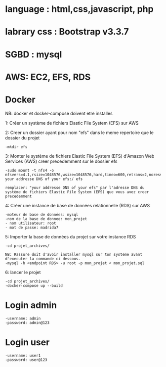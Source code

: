 # language : html,css,javascript, php 
# labrary css : Bootstrap v3.3.7
# SGBD : mysql
# AWS: EC2, EFS, RDS
# Docker 

NB: docker et docker-compose doivent etre installes

1: Créer un système de fichiers Elastic File System (EFS) sur AWS


2: Creer un dossier ayant pour nom "efs" dans le meme repertoire que le dossier du projet

	-mkdir efs


3: Monter le système de fichiers Elastic File System (EFS) d'Amazon Web Services (AWS) creer precedemment sur le dossier efs 

	-sudo mount -t nfs4 -o nfsvers=4.1,rsize=1048576,wsize=1048576,hard,timeo=600,retrans=2,noresvport your addresse DNS of your efs:/ efs

	remplacer: "your addresse DNS of your efs" par l'adresse DNS du système de fichiers Elastic File System (EFS) que vous avez creer precedemment


4: Créer une instance de base de données relationnelle (RDS) sur AWS

	-moteur de base de données: mysql
	-nom de la base de donnee: mon_projet
	- nom utilisateur: root
	- mot de passe: madrida7


5: Importer la base de données du projet sur votre instance RDS 
  
	-cd projet_archives/
	
	NB: Rassure doit d'avoir installer mysql sur ton systeme avant d'executer la commande ci dessous.
	-mysql -h <endpoint RDS> -u root -p mon_projet < mon_projet.sql


6: lancer le projet

	-cd projet_archives/
	-docker-compose up --build


# Login admin
	-username: admin
	-password: admin@123

# Login user
	-username: user1
	-password: user@123



